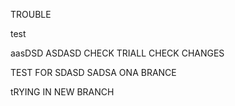 
TROUBLE

test

aasDSD
ASDASD
CHECK
TRIALL
CHECK CHANGES

TEST FOR 
SDASD
SADSA
ONA BRANCE

tRYING IN NEW BRANCH


